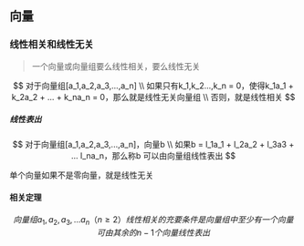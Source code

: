 ## 向量

### 线性相关和线性无关

> 一个向量或向量组要么线性相关，要么线性无关

$$
对于向量组[a_1,a_2,a_3,...,a_n]
\\
如果只有k_1,k_2...,k_n = 0，使得k_1a_1 + k_2a_2  + ... + k_na_n = 0，那么就是线性无关向量组
\\
否则，就是线性相关
$$



##### 线性表出

$$
对于向量组[a_1,a_2,a_3,...,a_n]，向量b
\\
如果b = l_1a_1 + l_2a_2 + l_3a3 + ... l_na_n，那么称b 可以由向量组线性表出
$$

单个向量如果不是零向量，就是线性无关

#### 相关定理

$$
向量组a_1,a_2,a_3,...a_n（n \geq 2）线性相关的充要条件是向量组中至少有一个向量可由其余的n-1个向量线性表出
$$

